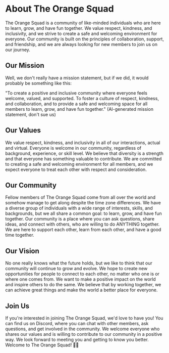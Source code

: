# About The Orange Squad

The Orange Squad is a community of like-minded individuals who are here to learn, grow, and have fun together. We value respect, kindness, and inclusivity, and we strive to create a safe and welcoming environment for everyone. Our community is built on the principles of collaboration, support, and friendship, and we are always looking for new members to join us on our journey.

## Our Mission

Well, we don't really have a mission statement, but if we did, it would probably be something like this:

"To create a positive and inclusive community where everyone feels welcome, valued, and supported. To foster a culture of respect, kindness, and collaboration, and to provide a safe and welcoming space for all members to learn, grow, and have fun together." (AI-generated mission statement, don't sue us)

## Our Values

We value respect, kindness, and inclusivity in all of our interactions, actual and virtual. Everyone is welcome in our community, regardless of background, experience, or skill level. We believe that diversity is a strength and that everyone has something valuable to contribute. We are committed to creating a safe and welcoming environment for all members, and we expect everyone to treat each other with respect and consideration. 

## Our Community

Fellow members of The Orange Squad come from all over the world and somehow manage to get along despite the time zone differences. We have a diverse group of individuals with a wide range of interests, skills, and backgrounds, but we all share a common goal: to learn, grow, and have fun together. Our community is a place where you can ask questions, share ideas, and connect with others, who are willing to do ANYTHING together. We are here to support each other, learn from each other, and have a good time together.

## Our Vision

No one really knows what the future holds, but we like to think that our community will continue to grow and evolve. We hope to create new opportunities for people to connect to each other, no matter who one is or where one comes from. We want to make a positive impact on the world and inspire others to do the same. We believe that by working together, we can achieve great things and make the world a better place for everyone.

## Join Us

If you're interested in joining The Orange Squad, we'd love to have you! You can find us on Discord, where you can chat with other members, ask questions, and get involved in the community. We welcome everyone who shares our values and is willing to contribute to our community in a positive way. We look forward to meeting you and getting to know you better. Welcome to The Orange Squad! 🍊🧡